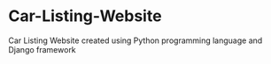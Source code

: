 # Car-Listing-Website
Car Listing Website created using Python programming language and Django framework
